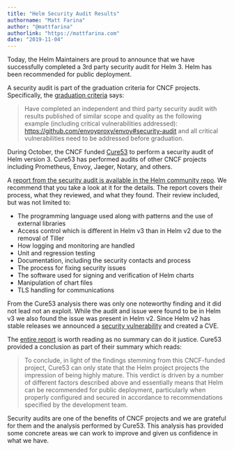 ```yaml
---
title: "Helm Security Audit Results"
authorname: "Matt Farina"
author: "@mattfarina"
authorlink: "https://mattfarina.com"
date: "2019-11-04"
---
```


Today, the Helm Maintainers are proud to announce that we have successfully completed a 3rd party security audit for Helm 3. Helm has been recommended for public deployment.

A security audit is part of the graduation criteria for CNCF projects. Specifically, the [graduation criteria](https://github.com/cncf/toc/blob/main/process/graduation_criteria.adoc#graduation-stage) says:

> Have completed an independent and third party security audit with results published of similar scope and quality as the following example (including critical vulnerabilities addressed): https://github.com/envoyproxy/envoy#security-audit and all critical vulnerabilities need to be addressed before graduation.

During October, the CNCF funded [Cure53](https://cure53.de/) to perform a security audit of Helm version 3. Cure53 has performed audits of other CNCF projects including Prometheus, Envoy, Jaeger, Notary, and others.

A [report from the security audit is available in the Helm community repo](https://github.com/helm/community/blob/main/security-audit/HLM-01-report.pdf). We recommend that you take a look at it for the details. The report covers their process, what they reviewed, and what they found. Their review included, but was not limited to:

* The programming language used along with patterns and the use of external libraries
* Access control which is different in Helm v3 than in Helm v2 due to the removal of Tiller
* How logging and monitoring are handled
* Unit and regression testing
* Documentation, including the security contacts and process
* The process for fixing security issues
* The software used for signing and verification of Helm charts
* Manipulation of chart files
* TLS handling for communications

From the Cure53 analysis there was only one noteworthy finding and it did not lead not an exploit. While the audit and issue were found to be in Helm v3 we also found the issue was present in Helm v2. Since Helm v2 has stable releases we announced a [security vulnerability](https://helm.sh/blog/2019-10-30-helm-symlink-security-notice/) and created a CVE.

The [entire report](https://github.com/helm/community/blob/main/security-audit/HLM-01-report.pdf) is worth reading as no summary can do it justice. Cure53 provided a conclusion as part of their summary which reads:

> To conclude, in light of the findings stemming from this CNCF-funded project, Cure53 can only state that the Helm project projects the impression of being highly mature. This verdict is driven by a number of different factors described above and essentially means that Helm can be recommended for public deployment, particularly when properly configured and secured in accordance to recommendations specified by the development team.

Security audits are one of the benefits of CNCF projects and we are grateful for them and the analysis performed by Cure53. This analysis has provided some concrete areas we can work to improve and given us confidence in what we have.
